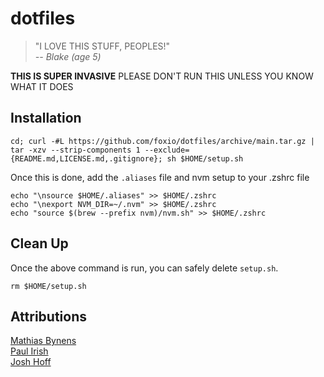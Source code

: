 # dotfiles

> "I LOVE THIS STUFF, PEOPLES!"  
>           *-- Blake (age 5)*

**THIS IS SUPER INVASIVE**
PLEASE DON'T RUN THIS UNLESS YOU KNOW WHAT IT DOES

## Installation
```
cd; curl -#L https://github.com/foxio/dotfiles/archive/main.tar.gz | tar -xzv --strip-components 1 --exclude={README.md,LICENSE.md,.gitignore}; sh $HOME/setup.sh
```

Once this is done, add the `.aliases` file and nvm setup to your .zshrc file

```
echo "\nsource $HOME/.aliases" >> $HOME/.zshrc
echo "\nexport NVM_DIR=~/.nvm" >> $HOME/.zshrc
echo "source $(brew --prefix nvm)/nvm.sh" >> $HOME/.zshrc
```

## Clean Up

Once the above command is run, you can safely delete `setup.sh`.

```
rm $HOME/setup.sh
```

## Attributions
[Mathias Bynens](https://mths.be/dotfiles)  
[Paul Irish](https://github.com/paulirish/dotfiles)  
[Josh Hoff](https://github.com/losingkeys/dotfiles)
